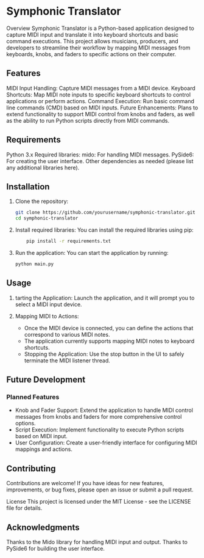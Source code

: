 # Symphonic Translator
Overview
Symphonic Translator is a Python-based application designed to capture MIDI input and translate it into keyboard shortcuts and basic command executions. This project allows musicians, producers, and developers to streamline their workflow by mapping MIDI messages from keyboards, knobs, and faders to specific actions on their computer.

## Features
MIDI Input Handling: Capture MIDI messages from a MIDI device.
Keyboard Shortcuts: Map MIDI note inputs to specific keyboard shortcuts to control applications or perform actions.
Command Execution: Run basic command line commands (CMD) based on MIDI inputs.
Future Enhancements: Plans to extend functionality to support MIDI control from knobs and faders, as well as the ability to run Python scripts directly from MIDI commands.
## Requirements
Python 3.x
Required libraries:
mido: For handling MIDI messages.
PySide6: For creating the user interface.
Other dependencies as needed (please list any additional libraries here).
## Installation
1. Clone the repository:
    ```bash
    git clone https://github.com/yourusername/symphonic-translator.git
    cd symphonic-translator
    ```

2. Install required libraries: You can install the required libraries using pip:

    ```bash
        pip install -r requirements.txt
    ```
3. Run the application: You can start the application by running:

    ```bash
    python main.py
    ```

## Usage
1. tarting the Application: Launch the application, and it will prompt you to select a MIDI input device.

2. Mapping MIDI to Actions:

    - Once the MIDI device is connected, you can define the actions that correspond to various MIDI notes.
    - The application currently supports mapping MIDI notes to keyboard shortcuts.
    - Stopping the Application: Use the stop button in the UI to safely terminate the MIDI listener thread.

## Future Development
### Planned Features
- Knob and Fader Support: Extend the application to handle MIDI control messages from knobs and faders for more comprehensive control options.
- Script Execution: Implement functionality to execute Python scripts based on MIDI input.
- User Configuration: Create a user-friendly interface for configuring MIDI mappings and actions.

## Contributing
Contributions are welcome! If you have ideas for new features, improvements, or bug fixes, please open an issue or submit a pull request.

License
This project is licensed under the MIT License - see the LICENSE file for details.

## Acknowledgments
Thanks to the Mido library for handling MIDI input and output.
Thanks to PySide6 for building the user interface.
